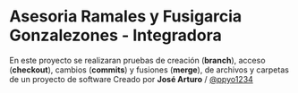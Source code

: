 # Asesoria Ramales y Fusigarcia Gonzalezones - Integradora
En este proyecto se realizaran pruebas de creación (**branch**), acceso (**checkout**), cambios (**commits**) y fusiones (**merge**), de archivos y carpetas de un proyecto de software
Creado por **José Arturo** / [@ppyo1234](https://github.com/ppyo1234)
